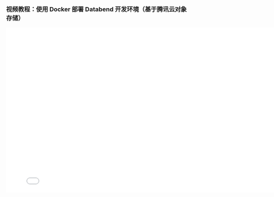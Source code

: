 ### 视频教程：使用 Docker 部署 Databend 开发环境（基于腾讯云对象存储）

<iframe 
  src="//player.bilibili.com/player.html?isOutside=true&aid=1901694159&bvid=BV1dm411d7Es&cid=1467610160&p=1&autoplay=0" 
  scrolling="no" 
  border="0" 
  frameborder="no" 
  framespacing="0" 
  className="iframe-video" 
  allowfullscreen="true" 
  width="800" 
  height="450">
</iframe>
